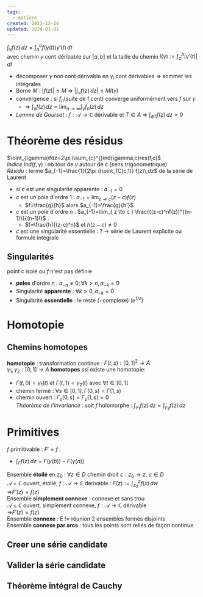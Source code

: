 ```yaml
---  
tags:  
  - matière  
created: 2023-12-24  
updated: 2024-01-01  
---  
```

  
$\int _{\gamma}f(z) \, dz=\int_{a}^{b} f(\gamma(t))\gamma'(t) \, dt$  
avec chemin $\gamma$ cont déribable sur $[a,b]$ et la taille du chemin $l(\gamma):=\int_{a}^{b}|\gamma'(t)|  \, dt$  
- décomposer $\gamma$ non cont dérivable en $\gamma_{i}$ cont dérivables ⇒ sommer les intégrales  
- Borne $M$ : $|f(z)| \leq M$ ⇒ $|\int_{\gamma}f(z)  \, dz|\leq Ml(\gamma)$  
- convergence :  si $f_{n}$(suite de f cont) converge uniformément vers $f$ sur $\gamma$  
	- ⇒ $\int _{\gamma}f(z) \, dz=\lim_{ n \to \infty }\int _{\gamma}f_{n}(z) \, dz$  
- *Lemme de Goursat* : $f:\mathcal{A}\to \mathbb{C}$  dérivable et  $T\in A$ ⇒ $\int _{\partial T}f(z) \, dz=0$  
  
# Théorème des résidus  
  
$\oint_{\gamma}fdz=2\pi i\sum_{c}^{}ind(\gamma,c)res(f,c)$  
*Indice* $Ind(f,\gamma)$ : nb tour de $\gamma$ autour de $c$ (sens trigonométrique)  
*Résidu* : terme $a_{-1}=\frac{1}{2\pi i}\oint_{C(c,1)} f(z)\,dz$ de la série de Laurent  
- si $c$ est une singularité apparente : $a_{-1}=0$  
- $c$ est un pole d'ordre 1 : $a_{-1}=\lim_{ z \to c }(z-c)f(z)$  
	- $f=\frac{g}{h}$ alors $a_{-1}=\frac{g}{h'}$  
- $c$ est un pole d'ordre $n$ : $a_{-1}=\lim_{ z \to c } \frac{((z-c)^nf(z))^{(n-1)}}{(n-1)!}$ :  
	- $f=\frac{h}{(z-c)^n}$ et $h(z-c)\neq 0$  
- $c$ est une singularité essentielle : ? → série de Laurent explicite ou formule intégrale  
## Singularités  
point $c$ isolé ou $f$ n'est pas définie   
- **poles** d'ordre $n$ : $a_{-n}\neq 0; \forall k>n, a_{-k}=0$  
- Singularité **apparente** : $\forall k>0,a_{-k}=0$  
- Singularité **essentielle** : le reste (+complexe) ($e^{1/z}$)  
# Homotopie  
  
## Chemins homotopes  
**homotopie** : transformation continue : $\Gamma(t,s):[0,1]^{2}\to A$  
$\gamma_{1},\gamma_{2}:[0,1]\to A$ **homotopes** ssi existe une homotopie:   
- $\Gamma(t,0)=\gamma_{1}(t)$ et $\Gamma(t,1)=\gamma_{2}(t)$ avec $\forall t\in [0,1]$  
- chemin fermé : $\forall s \in[0,1],\Gamma(0,s)=\Gamma(1,s)$  
- chemin ouvert : $\Gamma_{s}(0,s)=\Gamma_{s}(1,s)=0$  
*Théorème de l'invariance* : soit $f$ holomorphe : $\int_{\gamma_{1}}^{} f(z) \, dz=\int_{\gamma_{2}}^{} f(z) \, dz$  
# Primitives  
$f$ primitivable : $F'=f$ :  
- $\int _{\Gamma}f(z) \, dz=F(\gamma(b))-F(\gamma(a))$  
  
Ensemble **étoilé** en $z_{0}$ : $\forall z\in D$ chemin droit $c:z_{0}\to z$, $c\in D$  
$\mathcal{A}\in \mathbb{C}$ ouvert, étoilé, $f:\mathcal{A}\to \mathbb{C}$ dérivable : $F(z):=\int_{z_{0}}^{z} f(x) \, dw$  
	⇒$F'(z)=f(z)$  
Ensemble **simplement connexe** : connexe et sans trou  
$\mathcal{A}\in \mathbb{C}$ ouvert, simplement connexe, $f:\mathcal{A}\to \mathbb{C}$ dérivable  
	⇒$F'(z)=f(z)$  
Ensemble **connexe** : E != réunion 2 ensembles fermés disjoints  
Ensemble **connexe par arcs** : tous les points sont reliés de façon continue  
  
## Creer une série candidate  
## Valider la série candidate  
## Théorème intégral de Cauchy  
  
  
  
  

